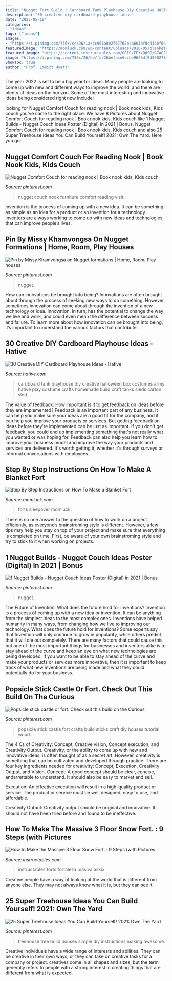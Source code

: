 ```yaml
---
title: "Nugget Fort Build : Cardboard Tank Playhouse Diy Creative Halloween Box Costumes Army Hative Play Costume Crafts Homemade Build Craft Tanks Sleds Carton Sled"
description: "30 creative diy cardboard playhouse ideas"
date: "2023-05-18"
categories:
- "ideas"
tags: ["ideas"]
images:
- "https://i.pinimg.com/736x/cc/96/1a/cc961a8e2f67762eca603afdc43abf6a.jpg"
featuredImage: "https://momluck.com/wp-content/uploads/2016/05/blanket-fort-.jpg"
featured_image: "https://content.instructables.com/ORIG/FEX/D09G/GZACJMJR/FEXD09GGZACJMJR.jpg?frame=1"
image: "https://i.pinimg.com/736x/26/be/fa/26beface6ccbe9625df9d590278499d3.jpg"
ShowToc: true
author: "Prof. Emmitt Hyatt"
---
```



The year 2022 is set to be a big year for ideas. Many people are looking to come up with new and different ways to improve the world, and there are plenty of ideas on the horizon. Some of the most interesting and innovative ideas being considered right now include: 

	

		
looking for Nugget Comfort Couch for reading nook | Book nook kids, Kids couch you've came to the right place. We have 8 Pictures about Nugget Comfort Couch for reading nook | Book nook kids, Kids couch like 1 Nugget Builds - Nugget Couch Ideas Poster (Digital) in 2021 | Bonus, Nugget Comfort Couch for reading nook | Book nook kids, Kids couch and also 25 Super Treehouse Ideas You Can Build Yourself! 2021: Own The Yard. Here you go:
		
    
## Nugget Comfort Couch For Reading Nook | Book Nook Kids, Kids Couch

<img loading=lazy src="https://i.pinimg.com/736x/26/be/fa/26beface6ccbe9625df9d590278499d3.jpg" onerror="this.onerror=null;this.src='https://tse4.mm.bing.net/th?id=OIP.fI790sr5mOSWJ4wNct3HNwHaLG&amp;pid=15.1';" alt="Nugget Comfort Couch for reading nook | Book nook kids, Kids couch">

_Source: pinterest.com_

>nugget couch nook furniture comfort reading visit. 

	

Invention is the process of coming up with a new idea. It can be something as simple as an idea for a product or an invention for a technology. inventors are always working to come up with new ideas and technologies that can improve people’s lives.

    
## Pin By Missy Khamvongsa On Nugget Formations | Home, Room, Play Houses

<img loading=lazy src="https://i.pinimg.com/736x/cc/96/1a/cc961a8e2f67762eca603afdc43abf6a.jpg" onerror="this.onerror=null;this.src='https://tse1.mm.bing.net/th?id=OIP.wNVe8QQs1ezqhnbi1rqHUAHaEK&amp;pid=15.1';" alt="Pin by Missy Khamvongsa on Nugget formations | Home, Room, Play houses">

_Source: pinterest.com_

>nugget. 

	

How can innovations be brought into being?
Innovations are often brought about through the process of seeking new ways to do something. However, sometimes innovation can come about through the invention of a new technology or idea. Innovation, in turn, has the potential to change the way we live and work, and could even mean the difference between success and failure. To learn more about how innovation can be brought into being, it’s important to understand the various factors that contribute.

    
## 30 Creative DIY Cardboard Playhouse Ideas - Hative

<img loading=lazy src="https://hative.com/wp-content/uploads/2014/04/cardboard-playhouse/26-tank-cardboard-playhouse.jpg" onerror="this.onerror=null;this.src='https://tse2.mm.bing.net/th?id=OIP.vslT4EU4BOtzxbK_n-OUFwHaFF&amp;pid=15.1';" alt="30 Creative DIY Cardboard Playhouse Ideas - Hative">

_Source: hative.com_

>cardboard tank playhouse diy creative halloween box costumes army hative play costume crafts homemade build craft tanks sleds carton sled. 

	

The value of feedback: How important is it to get feedback on ideas before they are implemented?
Feedback is an important part of any business. It can help you make sure your ideas are a good fit for the company, and it can help you improve your products or services. But getting feedback on ideas before they're implemented can be just as important. If you don't get feedback, you could end up implementing something that's not really what you wanted or was hoping for. Feedback can also help you learn how to improve your business model and improve the way your products and services are delivered. It's worth getting it, whether it's through surveys or informal conversations with employees.

    
## Step By Step Instructions On How To Make A Blanket Fort

<img loading=lazy src="https://momluck.com/wp-content/uploads/2016/05/blanket-fort-.jpg" onerror="this.onerror=null;this.src='https://tse4.mm.bing.net/th?id=OIP.NZ7PYCbxJUEnoLby_Dwe0QHaFz&amp;pid=15.1';" alt="Step By Step Instructions on How To Make a Blanket Fort">

_Source: momluck.com_

>forts sleepover momluck. 

	

There is no one answer to the question of how to work on a project efficiently, as everyone’s brainstroming style is different. However, a few tips may help you stay on top of your project and make sure that everything is completed on time. First, be aware of your own brainstroming style and try to stick to it when working on projects.

    
## 1 Nugget Builds - Nugget Couch Ideas Poster (Digital) In 2021 | Bonus

<img loading=lazy src="https://i.pinimg.com/736x/ef/79/59/ef79592849a30988f7e125d9d4e32753.jpg" onerror="this.onerror=null;this.src='https://tse4.mm.bing.net/th?id=OIP.AWm-2qJMy1m8Fut_ej_fEwHaJ3&amp;pid=15.1';" alt="1 Nugget Builds - Nugget Couch Ideas Poster (Digital) in 2021 | Bonus">

_Source: pinterest.com_

>nugget. 

	

The Future of Invention: What does the future hold for inventions?
Invention is a process of coming up with a new idea or invention. It can be anything from the simplest ideas to the most complex ones. Inventions have helped humanity in many ways, from changing how we live to improving our technology. What does the future hold for inventions? Some experts say that Invention will only continue to grow in popularity, while others predict that it will die out completely. There are many factors that could cause this, but one of the most important things for businesses and inventors alike is to stay ahead of the curve and keep an eye on what new technologies are being developed. If you want to be able to stay ahead of the curve and make your products or services more innovative, then it is important to keep track of what new inventions are being made and what they could potentially do for your business.

    
## Popsicle Stick Castle Or Fort. Check Out This Build On The Curious

<img loading=lazy src="https://i.pinimg.com/736x/71/d2/93/71d293d8629449244f4d8b2760b5bbc9.jpg" onerror="this.onerror=null;this.src='https://tse2.mm.bing.net/th?id=OIP.gEFJ4XdGyJLLZHhXVpiSCgHaHa&amp;pid=15.1';" alt="Popsicle stick castle or fort. Check out this build on the Curious">

_Source: pinterest.com_

>popsicle stick castle fort crafts build sticks craft diy houses tutorial wood. 

	

The 4 Cs of Creativity: Concept, Creative vision, Concept execution, and Creativity Output.
Creativity, or the ability to come up with new and innovative ideas, is often thought of as a secret art. However, creativity is something that can be cultivated and developed through practice. There are four key ingredients needed for creativity: Concept, Execution, Creativity Output, and Vision.
Concept: A good concept should be clear, concise, andarrettable to understand. It should also be easy to market and sell.

Execution: An effective execution will result in a high-quality product or service. The product or service must be well designed, easy to use, and affordable.

Creativity Output: Creativity output should be original and innovative. It should not have been tried before and found to be ineffective.

    
## How To Make The Massive 3 Floor Snow Fort. : 9 Steps (with Pictures

<img loading=lazy src="https://content.instructables.com/ORIG/FEX/D09G/GZACJMJR/FEXD09GGZACJMJR.jpg?frame=1" onerror="this.onerror=null;this.src='https://tse2.mm.bing.net/th?id=OIP.Ut2HdllHJPpImO1HFJ1IKQHaJ6&amp;pid=15.1';" alt="How to Make the Massive 3 Floor Snow Fort. : 9 Steps (with Pictures">

_Source: instructables.com_

>instructables forts fortaleza masiva askix. 

	

Creative people have a way of looking at the world that is different from anyone else. They may not always know what it is, but they can see it.

    
## 25 Super Treehouse Ideas You Can Build Yourself! 2021: Own The Yard

<img loading=lazy src="https://i.pinimg.com/736x/8e/50/c9/8e50c9c8824cca6e1102a4b2e4807057.jpg" onerror="this.onerror=null;this.src='https://tse4.mm.bing.net/th?id=OIP.-MMio_DKBQnrynbPA7w5HAHaEL&amp;pid=15.1';" alt="25 Super Treehouse Ideas You Can Build Yourself! 2021: Own The Yard">

_Source: pinterest.com_

>treehouse tree build houses simple diy instructions making awesome. 

	

Creative individuals have a wide range of interests and abilities. They can be creative in their own ways, or they can take on creative tasks for a company or project. creatives come in all shapes and sizes, but the term generally refers to people with a strong interest in creating things that are different from what is expected.

